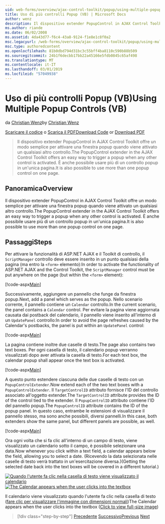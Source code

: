 ```yaml
---
uid: web-forms/overview/ajax-control-toolkit/popup/using-multiple-popup-controls-vb
title: Uso di più controlli Popup (VB) | Microsoft Docs
author: wenz
description: Il dispositivo extender PopupControl in AJAX Control Toolkit offre un modo semplice per attivare una finestra popup quando viene attivato un qualsiasi altro controllo. È anche possibile usare m...
ms.author: riande
ms.date: 06/02/2008
ms.assetid: 4da43d77-f6c4-43a8-9124-f1e8e1c8f0a2
msc.legacyurl: /web-forms/overview/ajax-control-toolkit/popup/using-multiple-popup-controls-vb
msc.type: authoredcontent
ms.openlocfilehash: 81b0dbd794d31bc3c55bff4ba8110c590b88b509
ms.sourcegitcommit: 24b1f6decbb17bb22a45166e5fdb0845c65af498
ms.translationtype: MT
ms.contentlocale: it-IT
ms.lasthandoff: 03/01/2019
ms.locfileid: "57049938"
---
```

<a name="using-multiple-popup-controls-vb"></a><span data-ttu-id="4ac1e-104">Uso di più controlli Popup (VB)</span><span class="sxs-lookup"><span data-stu-id="4ac1e-104">Using Multiple Popup Controls (VB)</span></span>
====================
<span data-ttu-id="4ac1e-105">da [Christian Wenz](https://github.com/wenz)</span><span class="sxs-lookup"><span data-stu-id="4ac1e-105">by [Christian Wenz](https://github.com/wenz)</span></span>

<span data-ttu-id="4ac1e-106">[Scaricare il codice](http://download.microsoft.com/download/9/3/f/93f8daea-bebd-4821-833b-95205389c7d0/PopupControl1.vb.zip) o [Scarica il PDF](http://download.microsoft.com/download/2/d/c/2dc10e34-6983-41d4-9c08-f78f5387d32b/popupcontrol1VB.pdf)</span><span class="sxs-lookup"><span data-stu-id="4ac1e-106">[Download Code](http://download.microsoft.com/download/9/3/f/93f8daea-bebd-4821-833b-95205389c7d0/PopupControl1.vb.zip) or [Download PDF](http://download.microsoft.com/download/2/d/c/2dc10e34-6983-41d4-9c08-f78f5387d32b/popupcontrol1VB.pdf)</span></span>

> <span data-ttu-id="4ac1e-107">Il dispositivo extender PopupControl in AJAX Control Toolkit offre un modo semplice per attivare una finestra popup quando viene attivato un qualsiasi altro controllo.</span><span class="sxs-lookup"><span data-stu-id="4ac1e-107">The PopupControl extender in the AJAX Control Toolkit offers an easy way to trigger a popup when any other control is activated.</span></span> <span data-ttu-id="4ac1e-108">È anche possibile usare più di un controllo popup in un'unica pagina.</span><span class="sxs-lookup"><span data-stu-id="4ac1e-108">It is also possible to use more than one popup control on one page.</span></span>


## <a name="overview"></a><span data-ttu-id="4ac1e-109">Panoramica</span><span class="sxs-lookup"><span data-stu-id="4ac1e-109">Overview</span></span>

<span data-ttu-id="4ac1e-110">Il dispositivo extender PopupControl in AJAX Control Toolkit offre un modo semplice per attivare una finestra popup quando viene attivato un qualsiasi altro controllo.</span><span class="sxs-lookup"><span data-stu-id="4ac1e-110">The PopupControl extender in the AJAX Control Toolkit offers an easy way to trigger a popup when any other control is activated.</span></span> <span data-ttu-id="4ac1e-111">È anche possibile usare più di un controllo popup in un'unica pagina.</span><span class="sxs-lookup"><span data-stu-id="4ac1e-111">It is also possible to use more than one popup control on one page.</span></span>

## <a name="steps"></a><span data-ttu-id="4ac1e-112">Passaggi</span><span class="sxs-lookup"><span data-stu-id="4ac1e-112">Steps</span></span>

<span data-ttu-id="4ac1e-113">Per attivare la funzionalità di ASP.NET AJAX e il Toolkit di controllo, il `ScriptManager` controllo deve essere inserito in un punto qualsiasi della pagina (ma entro la `<form>` elemento):</span><span class="sxs-lookup"><span data-stu-id="4ac1e-113">In order to activate the functionality of ASP.NET AJAX and the Control Toolkit, the `ScriptManager` control must be put anywhere on the page (but within the `<form>` element):</span></span>

[!code-aspx[Main](using-multiple-popup-controls-vb/samples/sample1.aspx)]

<span data-ttu-id="4ac1e-114">Successivamente, aggiungere un pannello che funge da finestra popup.</span><span class="sxs-lookup"><span data-stu-id="4ac1e-114">Next, add a panel which serves as the popup.</span></span> <span data-ttu-id="4ac1e-115">Nello scenario corrente, il pannello contiene un `Calendar` controllo.</span><span class="sxs-lookup"><span data-stu-id="4ac1e-115">In the current scenario, the panel contains a `Calendar` control.</span></span> <span data-ttu-id="4ac1e-116">Per evitare la pagina viene aggiornata causata dai postback del calendario, il pannello viene inserito all'interno di un `UpdatePanel` controllo:</span><span class="sxs-lookup"><span data-stu-id="4ac1e-116">In order to avoid the page refreshes caused by the Calendar's postbacks, the panel is put within an `UpdatePanel` control:</span></span>

[!code-aspx[Main](using-multiple-popup-controls-vb/samples/sample2.aspx)]

<span data-ttu-id="4ac1e-117">La pagina contiene inoltre due caselle di testo.</span><span class="sxs-lookup"><span data-stu-id="4ac1e-117">The page also contains two text boxes.</span></span> <span data-ttu-id="4ac1e-118">Per ogni casella di testo, il calendario popup verranno visualizzati dopo aver attivata la casella di testo.</span><span class="sxs-lookup"><span data-stu-id="4ac1e-118">For each text box, the calendar popup shall appear once the text box is activated.</span></span>

[!code-aspx[Main](using-multiple-popup-controls-vb/samples/sample3.aspx)]

<span data-ttu-id="4ac1e-119">A questo punto estendere ciascuna delle due caselle di testo con un `PopupControlExtender`.</span><span class="sxs-lookup"><span data-stu-id="4ac1e-119">Now extend each of the two text boxes with a `PopupControlExtender`.</span></span> <span data-ttu-id="4ac1e-120">Il `TargetControlID` attributo fornisce l'ID del controllo associato all'oggetto extender.</span><span class="sxs-lookup"><span data-stu-id="4ac1e-120">The `TargetControlID` attribute provides the ID of the control tied to the extender.</span></span> <span data-ttu-id="4ac1e-121">Il `PopupControlID` attributo contiene l'ID del pannello popup.</span><span class="sxs-lookup"><span data-stu-id="4ac1e-121">The `PopupControlID` attribute contains the ID of the popup panel.</span></span> <span data-ttu-id="4ac1e-122">In questo caso, entrambe le estensioni di visualizzare il pannello stesso, ma sono anche possibili, diversi pannelli.</span><span class="sxs-lookup"><span data-stu-id="4ac1e-122">In this case, both extenders show the same panel, but different panels are possible, as well.</span></span>

[!code-aspx[Main](using-multiple-popup-controls-vb/samples/sample4.aspx)]

<span data-ttu-id="4ac1e-123">Ora ogni volta che si fa clic all'interno di un campo di testo, viene visualizzato un calendario sotto il campo, è possibile selezionare una data.</span><span class="sxs-lookup"><span data-stu-id="4ac1e-123">Now whenever you click within a text field, a calendar appears below the field, allowing you to select a date.</span></span> <span data-ttu-id="4ac1e-124">(Ricevendo la data selezionata nelle caselle di testo verrà trattato in un'esercitazione diversa.)</span><span class="sxs-lookup"><span data-stu-id="4ac1e-124">(Getting the selected date back into the text boxes will be covered in a different tutorial.)</span></span>


<span data-ttu-id="4ac1e-125">[![Quando l'utente fa clic nella casella di testo viene visualizzato il calendario](using-multiple-popup-controls-vb/_static/image2.png)](using-multiple-popup-controls-vb/_static/image1.png)</span><span class="sxs-lookup"><span data-stu-id="4ac1e-125">[![The Calendar appears when the user clicks into the textbox](using-multiple-popup-controls-vb/_static/image2.png)](using-multiple-popup-controls-vb/_static/image1.png)</span></span>

<span data-ttu-id="4ac1e-126">Il calendario viene visualizzato quando l'utente fa clic nella casella di testo ([fare clic per visualizzare l'immagine con dimensioni normali](using-multiple-popup-controls-vb/_static/image3.png))</span><span class="sxs-lookup"><span data-stu-id="4ac1e-126">The Calendar appears when the user clicks into the textbox ([Click to view full-size image](using-multiple-popup-controls-vb/_static/image3.png))</span></span>

> [!div class="step-by-step"]
> <span data-ttu-id="4ac1e-127">[Precedente](handling-postbacks-from-a-popup-control-without-an-updatepanel-cs.md)
> [Successivo](handling-postbacks-from-a-popup-control-with-an-updatepanel-vb.md)</span><span class="sxs-lookup"><span data-stu-id="4ac1e-127">[Previous](handling-postbacks-from-a-popup-control-without-an-updatepanel-cs.md)
[Next](handling-postbacks-from-a-popup-control-with-an-updatepanel-vb.md)</span></span>
